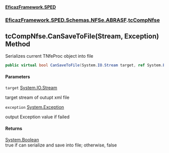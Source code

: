 #### [EficazFramework.SPED](EficazFrameworkSPED.md 'EficazFramework SPED')
### [EficazFramework.SPED.Schemas.NFSe.ABRASF](EficazFramework.SPED.Schemas.NFSe.ABRASF.md 'EficazFramework.SPED.Schemas.NFSe.ABRASF').[tcCompNfse](EficazFramework.SPED.Schemas.NFSe.ABRASF/tcCompNfse.md 'EficazFramework.SPED.Schemas.NFSe.ABRASF.tcCompNfse')

## tcCompNfse.CanSaveToFile(Stream, Exception) Method

Serializes current TNfeProc object into file

```csharp
public virtual bool CanSaveToFile(System.IO.Stream target, ref System.Exception exception);
```
#### Parameters

<a name='EficazFramework.SPED.Schemas.NFSe.ABRASF.tcCompNfse.CanSaveToFile(System.IO.Stream,System.Exception).target'></a>

`target` [System.IO.Stream](https://docs.microsoft.com/en-us/dotnet/api/System.IO.Stream 'System.IO.Stream')

target stream of outupt xml file

<a name='EficazFramework.SPED.Schemas.NFSe.ABRASF.tcCompNfse.CanSaveToFile(System.IO.Stream,System.Exception).exception'></a>

`exception` [System.Exception](https://docs.microsoft.com/en-us/dotnet/api/System.Exception 'System.Exception')

output Exception value if failed

#### Returns
[System.Boolean](https://docs.microsoft.com/en-us/dotnet/api/System.Boolean 'System.Boolean')  
true if can serialize and save into file; otherwise, false